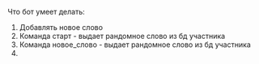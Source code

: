 Что бот умеет делать: 


1. Добавлять новое слово
2. Команда старт - выдает рандомное слово из бд участника 
3. Команда новое_слово - выдает рандомное слово из бд участника
4.   